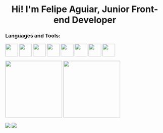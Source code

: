 <h1 align="center" >Hi! I'm Felipe Aguiar, Junior Front-end Developer</h1>

<h3 align="left">Languages and Tools:</h3>
<p >
  <img src="https://cdn.jsdelivr.net/gh/devicons/devicon/icons/html5/html5-original.svg" width="40" height="40" align="center"/>
  <img src="https://cdn.jsdelivr.net/gh/devicons/devicon/icons/css3/css3-plain.svg" width="40" height="40" align="center"/> 
  <img src="https://cdn.jsdelivr.net/gh/devicons/devicon/icons/tailwindcss/tailwindcss-plain.svg" width="40" height="40" align="center"/>
  <img src="https://cdn.jsdelivr.net/gh/devicons/devicon/icons/javascript/javascript-original.svg" width="40" height="40" align="center"/>
  <img src="https://cdn.jsdelivr.net/gh/devicons/devicon/icons/typescript/typescript-original.svg" width="40" height="40" align="center"/>
  <img src="https://cdn.jsdelivr.net/gh/devicons/devicon/icons/react/react-original.svg" width="40" height="40" align="center"/>
  <img src="https://cdn.jsdelivr.net/gh/devicons/devicon/icons/mongodb/mongodb-original-wordmark.svg" width="40" height="40" align="center"/>
  <img src="https://cdn.jsdelivr.net/gh/devicons/devicon/icons/firebase/firebase-plain-wordmark.svg" width="40" height="40" align="center"/>
  
</p>

<p>
  <img height="180em" src="https://github-readme-stats.vercel.app/api?username=sir-aguiar&show_icons=true&theme=tokyonight&hide_title=true"/>
  
  <img height="180em" src="https://github-readme-stats.vercel.app/api/top-langs/?username=sir-aguiar&layout=compact&langs_count=7&theme=tokyonight"/>
</p>
<p>
  <a href = "mailto:felipeferreiraaguiar9@gmail.com"><img src="https://img.shields.io/badge/-Gmail-%23333?style=for-the-badge&logo=gmail&logoColor=white" target="_blank"></a>
  <a href="https://www.linkedin.com/in/felipe-aguiar-497651201/" target="_blank"><img src="https://img.shields.io/badge/-LinkedIn-%230077B5?style=for-the-badge&logo=linkedin&logoColor=white" target="_blank"></a>  
</p>
